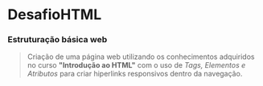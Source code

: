 # DesafioHTML
### Estruturação básica web

> Criação de uma página web utilizando os conhecimentos adquiridos no curso **"Introdução ao HTML"** com o uso de *Tags, Elementos e Atributos* para criar hiperlinks responsivos dentro da navegação.
